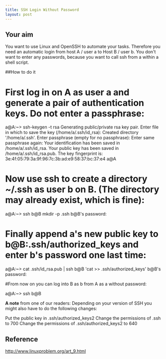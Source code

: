 ```yaml
---
title: SSH Login Without Password
layout: post
---
```

## Your aim
You want to use Linux and OpenSSH to automate your tasks. Therefore you need an automatic login from host A / user a to Host B / user b. You don't want to enter any passwords, because you want to call ssh from a within a shell script.

##How to do it
# First log in on A as user a and generate a pair of authentication keys. Do not enter a passphrase:

a@A:~> ssh-keygen -t rsa
Generating public/private rsa key pair.
Enter file in which to save the key (/home/a/.ssh/id_rsa):
Created directory '/home/a/.ssh'.
Enter passphrase (empty for no passphrase):
Enter same passphrase again:
Your identification has been saved in /home/a/.ssh/id_rsa.
Your public key has been saved in /home/a/.ssh/id_rsa.pub.
The key fingerprint is:
3e:4f:05:79:3a:9f:96:7c:3b:ad:e9:58:37:bc:37:e4 a@A
# Now use ssh to create a directory ~/.ssh as user b on B. (The directory may already exist, which is fine):

a@A:~> ssh b@B mkdir -p .ssh
b@B's password:

# Finally append a's new public key to b@B:.ssh/authorized_keys and enter b's password one last time:

a@A:~> cat .ssh/id_rsa.pub | ssh b@B 'cat >> .ssh/authorized_keys'
b@B's password:

#From now on you can log into B as b from A as a without password:

a@A:~> ssh b@B

**A note** from one of our readers: Depending on your version of SSH you might also have to do the following changes:

Put the public key in .ssh/authorized_keys2
Change the permissions of .ssh to 700
Change the permissions of .ssh/authorized_keys2 to 640

## Reference
http://www.linuxproblem.org/art_9.html
